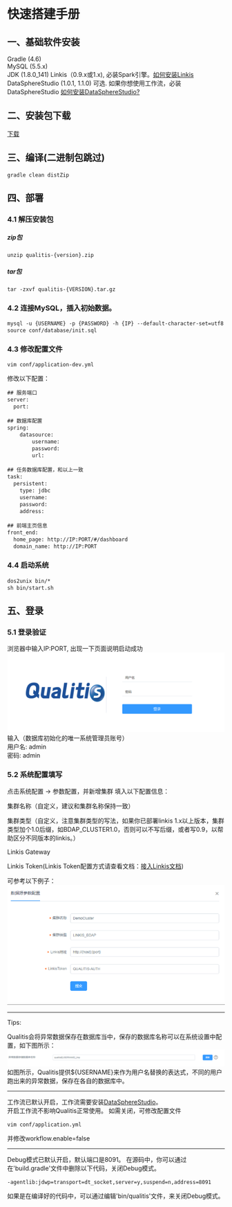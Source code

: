 # 快速搭建手册

## 一、基础软件安装
Gradle (4.6)  
MySQL (5.5.x)  
JDK (1.8.0_141)
Linkis（0.9.x或1.x), 必装Spark引擎。[如何安装Linkis](https://github.com/WeBankFinTech/Linkis)  
DataSphereStudio (1.0.1, 1.1.0) 可选. 如果你想使用工作流，必装DataSphereStudio [如何安装DataSphereStudio?](https://github.com/WeBankFinTech/DataSphereStudio)

## 二、安装包下载
[下载](https://github.com/WeBankFinTech/Qualitis/releases)

## 三、编译(二进制包跳过)
```
gradle clean distZip
```

## 四、部署
### 4.1 解压安装包
##### zip包
```
unzip qualitis-{version}.zip
```

##### tar包
```
tar -zxvf qualitis-{VERSION}.tar.gz
```

### 4.2 连接MySQL，插入初始数据。
```
mysql -u {USERNAME} -p {PASSWORD} -h {IP} --default-character-set=utf8
source conf/database/init.sql
```

### 4.3 修改配置文件
```
vim conf/application-dev.yml
```
修改以下配置：
```
## 服务端口
server:
  port: 

## 数据库配置
spring:
    datasource:
        username:
        password:
        url:

## 任务数据库配置，和以上一致
task:
  persistent:
    type: jdbc
    username:
    password:
    address:

## 前端主页信息
front_end:
  home_page: http://IP:PORT/#/dashboard
  domain_name: http://IP:PORT

```

### 4.4 启动系统
```
dos2unix bin/*
sh bin/start.sh
```

## 五、登录
### 5.1 登录验证
浏览器中输入IP:PORT, 出现一下页面说明启动成功  
![登录验证图片](../../../images/zh_CN/ch1/登录.png)  
输入（数据库初始化的唯一系统管理员账号）  
用户名: admin  
密码: admin  

### 5.2 系统配置填写
点击系统配置 -> 参数配置，并新增集群
填入以下配置信息：  

集群名称（自定义，建议和集群名称保持一致）  

集群类型（自定义，注意集群类型的写法，如果你已部署linkis 1.x以上版本，集群类型加个1.0后缀，如BDAP_CLUSTER1.0，否则可以不写后缀，或者写0.9，以帮助区分不同版本的linkis。）

Linkis Gateway
  
Linkis Token(Linkis Token配置方式请查看文档：[接入Linkis文档](接入Linkis文档.md))  

可参考以下例子：
![](../../../images/zh_CN/ch1/规则配置样例.png)

---

Tips:

Qualitis会将异常数据保存在数据库当中，保存的数据库名称可以在系统设置中配置，如下图所示：
![](../../../images/zh_CN/ch1/异常数据数据库配置.png)
如图所示，Qualitis提供${USERNAME}来作为用户名替换的表达式，不同的用户跑出来的异常数据，保存在各自的数据库中。

---

工作流已默认开启，工作流需要安装[DataSphereStudio](https://github.com/WeBankFinTech/DataSphereStudio)。  
开启工作流不影响Qualitis正常使用。
如需关闭，可修改配置文件
```
vim conf/application.yml
```
并修改workflow.enable=false

---

Debug模式已默认开启，默认端口是8091。
在源码中，你可以通过在'build.gradle'文件中删除以下代码，关闭Debug模式。
```
-agentlib:jdwp=transport=dt_socket,server=y,suspend=n,address=8091
```
如果是在编译好的代码中，可以通过编辑'bin/qualitis'文件，来关闭Debug模式。
